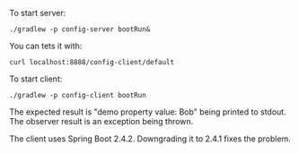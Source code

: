 To start server:

```
./gradlew -p config-server bootRun&
```

You can tets it with:

```
curl localhost:8888/config-client/default
```

To start client:

```
./gradlew -p config-client bootRun
```

The expected result is "demo property value: Bob" being printed to stdout.
The observer result is an exception being thrown.

The client uses Spring Boot 2.4.2. Downgrading it to 2.4.1  fixes the problem.
